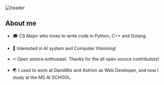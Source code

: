 ![header](https://capsule-render.vercel.app/api?type=waving&text=Hello%20I'm%TaeYoun(Jack)!&height=200&reversal=true&color=gradient&fontSize=40&fontAlignY=40)
<div class="container">
  <div class="row align-items-center justify-content-between"> 
  <h2>About me</h2>
    <ul>
      <li>🎓 CS Major who loves to write code in Python, C++ and Golang.<br></br></li>
      <li>📖 Interested in AI system and Computer Visioning!<br></br></li>
      <li>🔥 Open source enthusiast. Thanks for the all open source contributors!<br></br></li>
      <li>🌏 I used to work at DandiBio and Astrion as Web Developer, and now I study at the MS AI SCHOOL.<br></br></li>
    </ul>
</div>
</div>
<!---
kweont0211/kweont0211 is a ✨ special ✨ repository because its `README.md` (this file) appears on your GitHub profile.
You can click the Preview link to take a look at your changes.
--->
